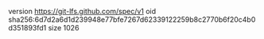 version https://git-lfs.github.com/spec/v1
oid sha256:6d7d2a6d1d239948e77bfe7267d62339122259b8c2770b6f20c4b0d351893fd1
size 1026
